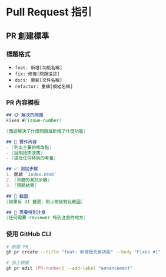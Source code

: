 # Pull Request 指引

## PR 創建標準

### 標題格式
- `feat: 新增[功能名稱]`
- `fix: 修復[問題描述]`
- `docs: 更新[文件名稱]`
- `refactor: 重構[模組名稱]`

### PR 內容模板
```markdown
## 📋 解決的問題
Fixes #[issue-number]

[簡述解決了什麼問題或新增了什麼功能]

## 🔧 實作內容
- [列出主要的修改點]
- [說明技術決策]
- [提及任何特別的考量]

## ✅ 測試步驟
1. 開啟 `index.html`
2. [具體的測試步驟]
3. [預期結果]

## 📸 截圖
[如果有 UI 變更，附上前後對比截圖]

## 🤔 需要特別注意
[任何需要 reviewer 特別注意的地方]
```

### 使用 GitHub CLI
```bash
# 創建 PR
gh pr create --title "feat: 新增優先級功能" --body "Fixes #1"

# 加上標籤
gh pr edit [PR-number] --add-label "enhancement"
```